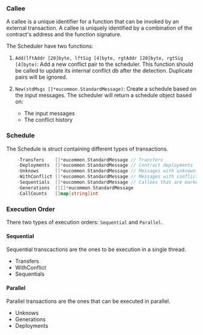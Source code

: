 
### Callee 

A callee is a unique identifier for a function that can be invoked by an external transaction. A callee is uniquely identified by a combination of the contract's address and the function signature.

The Scheduler have two functions:

1. `Add(lftAddr [20]byte, lftSig [4]byte, rgtAddr [20]byte, rgtSig [4]byte)`: Add a new conflict pair to the scheduler.
This function should be called to update its internal conflict db after the detection. Duplicate pairs will be ignored.

1. `New(stdMsgs []*eucommon.StandardMessage)`: Create a schedule based on the input messages. The scheduler will return a schedule object based on:
    - The input messages
    - The conflict history

### Schedule
The Schedule is struct containing different types of transactions.

```go
	-Transfers    []*eucommon.StandardMessage // Transfers
	-Deployments  []*eucommon.StandardMessage // Contract deployments
	-Unknows      []*eucommon.StandardMessage // Messages with unknown conflicts with others
	-WithConflict []*eucommon.StandardMessage // Messages with conflicts
	-Sequentials  []*eucommon.StandardMessage // Callees that are marked as sequential only
	-Generations  [][]*eucommon.StandardMessage
	-CallCounts   []map[string]int
```
### Execution Order
There two types of execution orders: `Sequential` and `Parallel`.  

#### Sequential
Sequential transcactions are the ones to be execution in a single thread. 
- Transfers
- WithConflict
- Sequentials

#### Parallel
Parallel transactions are the ones that can be executed in parallel.
- Unknows
- Generations
- Deployments
